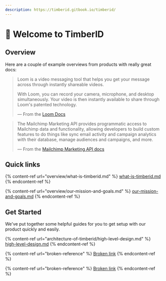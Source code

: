 ```yaml
---
description: https://timberid.gitbook.io/timberid/
---
```


# 🌳 Welcome to TimberID

## Overview

Here are a couple of example overviews from products with really great docs:

> Loom is a video messaging tool that helps you get your message across through instantly shareable videos.
>
> With Loom, you can record your camera, microphone, and desktop simultaneously. Your video is then instantly available to share through Loom's patented technology.
>
> — From the [Loom Docs](https://support.loom.com/hc/en-us/articles/360002158057-What-is-Loom-)

> The Mailchimp Marketing API provides programmatic access to Mailchimp data and functionality, allowing developers to build custom features to do things like sync email activity and campaign analytics with their database, manage audiences and campaigns, and more.
>
> — From the [Mailchimp Marketing API docs](https://mailchimp.com/developer/marketing/docs/fundamentals/)

## Quick links

{% content-ref url="overview/what-is-timberid.md" %}
[what-is-timberid.md](overview/what-is-timberid.md)
{% endcontent-ref %}

{% content-ref url="overview/our-mission-and-goals.md" %}
[our-mission-and-goals.md](overview/our-mission-and-goals.md)
{% endcontent-ref %}

## Get Started

We've put together some helpful guides for you to get setup with our product quickly and easily.

{% content-ref url="architecture-of-timberid/high-level-design.md" %}
[high-level-design.md](architecture-of-timberid/high-level-design.md)
{% endcontent-ref %}

{% content-ref url="broken-reference" %}
[Broken link](broken-reference)
{% endcontent-ref %}

{% content-ref url="broken-reference" %}
[Broken link](broken-reference)
{% endcontent-ref %}
